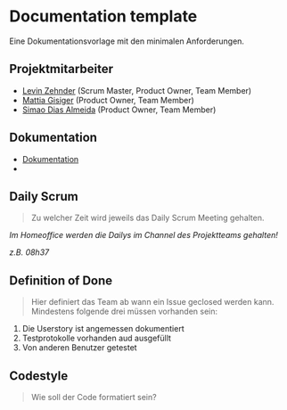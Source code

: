 # Documentation template

Eine Dokumentationsvorlage mit den minimalen Anforderungen.

## Projektmitarbeiter

* [Levin Zehnder](https://git.bbcag.ch/bzehnl) (Scrum Master, Product Owner, Team Member)
* [Mattia Gisiger](https://git.bbcag.ch/bgisim) (Product Owner, Team Member)
* [Simao Dias Almeida](https://git.bbcag.ch//bdiass) (Product Owner, Team Member)

## Dokumentation

* [Dokumentation](docs/documentation.md)
* 

## Daily Scrum
> Zu welcher Zeit wird jeweils das Daily Scrum Meeting gehalten.

*Im Homeoffice werden die Dailys im Channel des Projektteams gehalten!*

*z.B. 08h37*

## Definition of Done

> Hier definiert das Team ab wann ein Issue geclosed werden kann.  
> Mindestens folgende drei müssen vorhanden sein:

1. Die Userstory ist angemessen dokumentiert
2. Testprotokolle vorhanden aud ausgefüllt
3. Von anderen Benutzer getestet

## Codestyle
> Wie soll der Code formatiert sein?